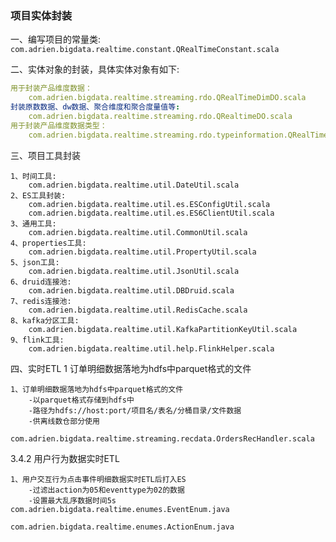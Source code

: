 ### 项目实体封装
一、编写项目的常量类:
``` com.adrien.bigdata.realtime.constant.QRealTimeConstant.scala ```

二、实体对象的封装，具体实体对象有如下:
``` yaml
用于封装产品维度数据：
    com.adrien.bigdata.realtime.streaming.rdo.QRealTimeDimDO.scala
封装原数数据、dw数据、聚合维度和聚合度量值等:
    com.adrien.bigdata.realtime.streaming.rdo.QRealtimeDO.scala
用于封装产品维度数据类型：
    com.adrien.bigdata.realtime.streaming.rdo.typeinformation.QRealTimeDimTypeInformation.scala
```

三、项目工具封装
```$yaml
1、时间工具:
    com.adrien.bigdata.realtime.util.DateUtil.scala
2、ES工具封装:
    com.adrien.bigdata.realtime.util.es.ESConfigUtil.scala
    com.adrien.bigdata.realtime.util.es.ES6ClientUtil.scala
3、通用工具:
    com.adrien.bigdata.realtime.util.CommonUtil.scala
4、properties工具:
    com.adrien.bigdata.realtime.util.PropertyUtil.scala
5、json工具:
    com.adrien.bigdata.realtime.util.JsonUtil.scala
6、druid连接池:
    com.adrien.bigdata.realtime.util.DBDruid.scala
7、redis连接池:
    com.adrien.bigdata.realtime.util.RedisCache.scala
8、kafka分区工具:
    com.adrien.bigdata.realtime.util.KafkaPartitionKeyUtil.scala
9、flink工具:
    com.adrien.bigdata.realtime.util.help.FlinkHelper.scala
```

四、实时ETL
1 订单明细数据落地为hdfs中parquet格式的文件
```$yaml
1、订单明细数据落地为hdfs中parquet格式的文件
    -以parquet格式存储到hdfs中 
    -路径为hdfs://host:port/项目名/表名/分桶目录/文件数据 
    -供离线数仓部分使用
    com.adrien.bigdata.realtime.streaming.recdata.OrdersRecHandler.scala
```

3.4.2 用户行为数据实时ETL
```$yaml
1、用户交互行为点击事件明细数据实时ETL后打入ES 
    -过滤出action为05和eventtype为02的数据 
    -设置最大乱序数据时间5s
com.adrien.bigdata.realtime.enumes.EventEnum.java

com.adrien.bigdata.realtime.enumes.ActionEnum.java

```